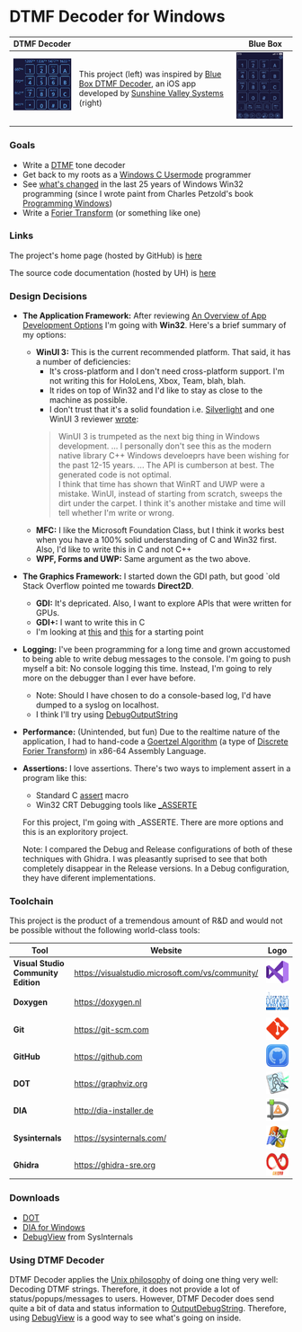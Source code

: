 # DTMF Decoder for Windows

| DTMF Decoder                                                                                                                     |                                                                                                                                                                                                                                     | Blue Box                                                                                                                  |
|----------------------------------------------------------------------------------------------------------------------------------|-------------------------------------------------------------------------------------------------------------------------------------------------------------------------------------------------------------------------------------|---------------------------------------------------------------------------------------------------------------------------|
| <img src="images/DTMF_Decoder_Windows.jpg" style="width:200px; float: top; margin: 0 10px 10px 0;" alt="DTMF Decoder Windows"/> | This project (left) was inspired by [Blue Box DTMF Decoder](https://apps.apple.com/us/app/blue-box/id391832739), an iOS app developed by [Sunshine Valley Systems](http://www.sunshinevalleysystems.com/BlueBox/index.html) (right) | <img src="images/DTMF_Decoder_iOS.PNG" style="width:200px; float: right; margin: 0 10px 10px 0;" alt="DTMF Decoder iOS"/> |


### Goals
- Write a [DTMF](https://en.wikipedia.org/wiki/Dual-tone_multi-frequency_signaling) tone decoder
- Get back to my roots as a [Windows C Usermode](https://en.wikipedia.org/wiki/Windows_API) programmer
- See [what's changed](https://stackoverflow.com/questions/3121538/how-has-windows-api-changed-in-the-last-10-years) 
  in the last 25 years of Windows Win32 programming (since I wrote paint from Charles Petzold's book [Programming Windows](https://www.amazon.com/Programming-Windows%C2%AE-Fifth-Developer-Reference/dp/157231995X)) 
- Write a [Forier Transform](https://en.wikipedia.org/wiki/Fourier_transform) (or something like one)

### Links
The project's home page (hosted by GitHub) is [here](https://github.com/marknelsonengineer/DTMF_Decoder)

The source code documentation (hosted by UH) is [here](TBD)


### Design Decisions
- **The Application Framework:**  After reviewing [An Overview of App Development Options](https://learn.microsoft.com/en-us/windows/apps/get-started/?tabs=net-maui%2Cwindows-forms) 
  I'm going with **Win32**.  Here's a brief summary of my options:
  - **WinUI 3:**  This is the current recommended platform.  That said, it has a number 
    of deficiencies:
    - It's cross-platform and I don't need cross-platform support.  I'm not writing this for
      HoloLens, Xbox, Team, blah, blah.  
    - It rides on top of Win32 and I'd like to stay as close to the machine as possible.
    - I don't trust that it's a solid foundation i.e. [Silverlight](https://www.neowin.net/news/former-microsoft-pm-silverlight-is-dead/) 
      and one WinUI 3 reviewer [wrote](https://mariusbancila.ro/blog/2022/04/08/unwrapping-winui3-for-cpp/):
    > WinUI 3 is trumpeted as the next big thing in Windows development.  ... I personally don't see 
      this as the modern native library C++ Windows develoeprs have been wishing for the past
      12-15 years.  ... The API is cumberson at best.  The generated code is not optimal.  
      I think that time has shown that WinRT and UWP were a mistake.  WinUI, instead of 
      starting from scratch, sweeps the dirt under the carpet.  I think it's another mistake
      and time will tell whether I'm write or wrong.
  - **MFC:**  I like the Microsoft Foundation Class, but I think it works best when
    you have a 100% solid understanding of C and Win32 first.  Also, I'd like to write this
    in C and not C++
  - **WPF, Forms and UWP:** Same argument as the two above.

- **The Graphics Framework:**  I started down the GDI path, but good `old Stack Overflow pointed me 
  towards **Direct2D**. 
  - **GDI:**  It's depricated.  Also, I want to explore APIs that were written for GPUs.
  - **GDI+:**  I want to write this in C
  - I'm looking at [this](https://learn.microsoft.com/en-us/windows/win32/direct2d/getting-started-with-direct2d) 
    and [this](https://bobobobo.wordpress.com/2008/01/31/how-to-create-a-basic-window-in-c/) for a starting point

- **Logging:** I've been programming for a long time and grown accustomed to being
  able to write debug messages to the console.  I'm going to push myself a bit:  No console logging this time.
  Instead, I'm going to rely more on the debugger than I ever have before.  
  - Note:  Should I have chosen to do a console-based log, I'd have dumped to a syslog on localhost.
  - I think I'll try using [DebugOutputString](https://learn.microsoft.com/en-us/windows/win32/api/debugapi/nf-debugapi-outputdebugstringa)

- **Performance:** (Unintended, but fun) Due to the realtime nature of the application, I had to hand-code a [Goertzel Algorithm](https://en.wikipedia.org/wiki/Goertzel_algorithm) (a type of [Discrete Forier Transform](https://en.wikipedia.org/wiki/Discrete_Fourier_transform)) in x86-64 Assembly Language.

- **Assertions:** I love assertions.  There's two ways to implement assert in a program
  like this:
  - Standard C [assert](https://learn.microsoft.com/en-us/cpp/c-runtime-library/reference/assert-macro-assert-wassert?view=msvc-170) macro
  - Win32 CRT Debugging tools like [_ASSERTE](https://learn.microsoft.com/en-us/cpp/c-runtime-library/reference/assert-asserte-assert-expr-macros?view=msvc-170)

  For this project, I'm going with _ASSERTE.  There are more options and this is an exploritory project.

  Note:  I compared the Debug and Release configurations of both of these techniques
  with Ghidra.  I was pleasantly suprised to see that both completely disappear in the 
  Release versions.  In a Debug configuration, they have diferent implementations.

### Toolchain
This project is the product of a tremendous amount of R&D and would not be possible without the following world-class tools:

| Tool             | Website                     |                                                Logo                                                 |
|------------------|-----------------------------|:---------------------------------------------------------------------------------------------------:|
| **Visual Studio Community Edition**  | https://visualstudio.microsoft.com/vs/community/       |  <img src="images/Visual_Studio_Logo.png" style="height:40px; float: center; margin: 0 0 0 0;" alt="MSVC"/>   |
| **Doxygen**      | https://doxygen.nl          | <img src="images/logo_doxygen.png" style="height:40px; float: center; margin: 0 0 0 0;" alt="Doxygen"/> |
| **Git**          | https://git-scm.com         | <img src="images/logo_git.png" style="height:40px; float: center; margin: 0 0 0 0;" alt="Git"/>   |
| **GitHub**       | https://github.com          | <img src="images/logo_github.png" style="height:40px; float: center; margin: 0 0 0 0;" alt="Github"/>  |
| **DOT**          | https://graphviz.org        | <img src="images/dot.png" style="height:40px; float: center; margin: 0 0 0 0;" alt="Dot"/>  |
| **DIA**          | http://dia-installer.de     | <img src="images/dia.png" style="height:40px; float: center; margin: 0 0 0 0;" alt="Dia"/>  |
| **Sysinternals** | https://sysinternals.com/   | <img src="images/logo_sysinternals.png" style="height:40px; float: center; margin: 0 0 0 0;" alt="Sysinternals"/>  |
| **Ghidra**       | https://ghidra-sre.org      | <img src="images/logo_ghidra.png" style="height:40px; float: center; margin: 0 0 0 0;" alt="Ghidra"/>  |


### Downloads
- [DOT](https://graphviz.org/download/)
- [DIA for Windows](http://dia-installer.de/index.html.en)
- [DebugView](https://learn.microsoft.com/en-us/sysinternals/downloads/debugview) from SysInternals


### Using DTMF Decoder
DTMF Decoder applies the [Unix philosophy](https://en.wikipedia.org/wiki/Unix_philosophy) of doing one thing very well:  Decoding DTMF strings.   Therefore, it does not provide a lot of status/popups/messages to users.   However, DTMF Decoder does send quite a bit of data and status information to [OutputDebugString](https://learn.microsoft.com/en-us/windows/win32/api/debugapi/nf-debugapi-outputdebugstringa).  Therefore, using [DebugView](https://learn.microsoft.com/en-us/sysinternals/downloads/debugview) is a good way to see what's going on inside.


